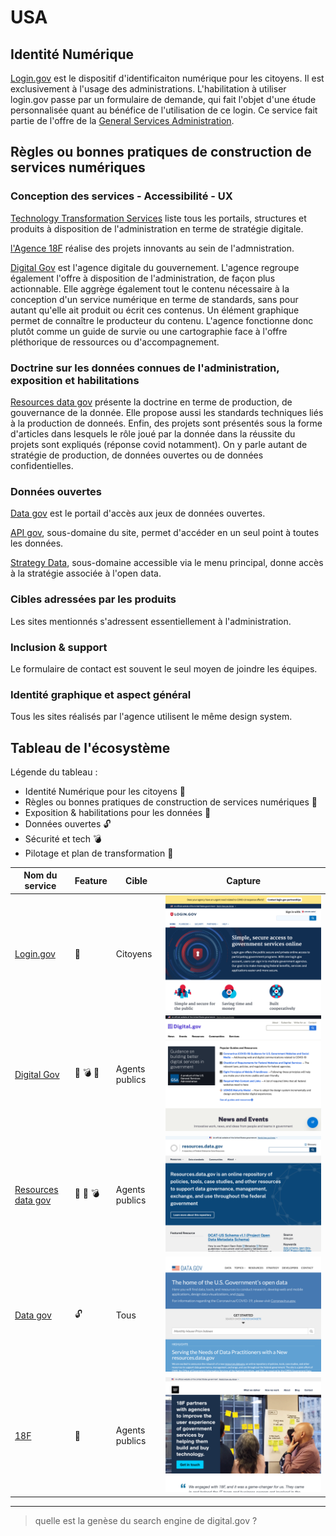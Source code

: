 # USA

## Identité Numérique 
[Login.gov](https://login.gov/) est le dispositif d'identificaiton numérique pour les citoyens. Il est exclusivement à l'usage des administrations. L'habilitation à utiliser login.gov passe par un formulaire de demande, qui fait l'objet d'une étude personnalisée quant au bénéfice de l'utilisation de ce login. 
Ce service fait partie de l'offre de la [General Services Administration](https://www.gsa.gov/).

## Règles ou bonnes pratiques de construction de services numériques
### Conception des services - Accessibilité - UX
[Technology Transformation Services](https://www.gsa.gov/about-us/organization/federal-acquisition-service/technology-transformation-services) liste tous les portails, structures et produits à disposition de l'administration en terme de stratégie digitale. 

[l'Agence 18F](https://18f.gsa.gov/) réalise des projets innovants au sein de l'admnistration. 

[Digital Gov](https://digital.gov/) est l'agence digitale du gouvernement. 
L'agence regroupe également l'offre à disposition de l'administration, de façon plus actionnable. 
Elle aggrège également tout le contenu nécessaire à la conception d'un service numérique en terme de standards, sans pour autant qu'elle ait produit ou écrit ces contenus. Un élément graphique permet de connaître le producteur du contenu. L'agence fonctionne donc plutôt comme un guide de survie ou une cartographie face à l'offre pléthorique de ressources ou d'accompagnement. 

### Doctrine sur les données connues de l'administration, exposition et habilitations
[Resources data gov](https://resources.data.gov/)  présente la doctrine en terme de production, de gouvernance de la donnée. Elle propose aussi les standards techniques liés à la production de donneés. Enfin, des projets sont présentés sous la forme d'articles dans lesquels le rôle joué par la donnée dans la réussite du projets sont expliqués (réponse covid notamment).
On y parle autant de stratégie de production, de données ouvertes ou de données confidentielles. 

### Données ouvertes
[Data gov](https://www.data.gov/) est le portail d'accès aux jeux de données ouvertes.

[API gov](https://api.data.gov/), sous-domaine du site, permet d'accéder en un seul point à toutes les données. 

[Strategy Data](https://strategy.data.gov/), sous-domaine accessible via le menu principal, donne accès à la stratégie associée à l'open data.

### Cibles adressées par les produits
Les sites mentionnés s'adressent essentiellement à l'administration.  

### Inclusion & support
Le formulaire de contact est souvent le seul moyen de joindre les équipes.

### Identité graphique et aspect général
Tous les sites réalisés par l'agence utilisent le même design system.

## Tableau de l'écosystème
Légende du tableau : 
- Identité Numérique pour les citoyens :bust_in_silhouette:
- Règles ou bonnes pratiques de construction de services numériques :beginner:
- Exposition & habilitations pour les données :closed_lock_with_key:
- Données ouvertes :unlock:
- Sécurité et tech :bomb:
- Pilotage et plan de transformation :dart:


| Nom du service    |  Feature |  Cible | Capture | 
|-------------------|---|---|---|
|[Login.gov](https://login.gov/) | :bust_in_silhouette: | Citoyens  |  ![](4_Usa.assets/login.png) |
|[Digital Gov](https://digital.gov/) | :dart: :bomb: :beginner:|  Agents publics |   ![](4_Usa.assets/digitalgov.png) |
|[Resources data gov](https://resources.data.gov/) | :closed_lock_with_key: :dart: :bomb: | Agents publics  |  ![](4_Usa.assets/resourcesdata.png)|
| [Data gov](https://www.data.gov/)       |  :unlock: | Tous  | ![](4_Usa.assets/datagov.png)|
| [18F](https://18f.gsa.gov/)       |  :beginner: | Agents publics  | ![](4_Usa.assets/18F.png)|

* * *

> quelle est la genèse du search engine de digital.gov ?